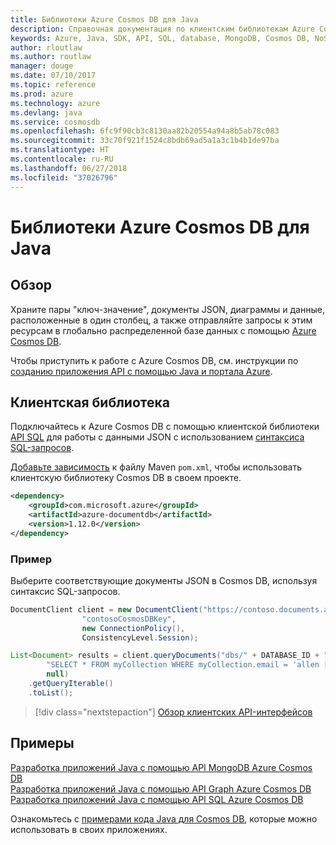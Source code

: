 ```yaml
---
title: Библиотеки Azure Cosmos DB для Java
description: Справочная документация по клиентским библиотекам Azure Cosmos DB для Java
keywords: Azure, Java, SDK, API, SQL, database, MongoDB, Cosmos DB, NoSQL
author: rloutlaw
ms.author: routlaw
manager: douge
ms.date: 07/10/2017
ms.topic: reference
ms.prod: azure
ms.technology: azure
ms.devlang: java
ms.service: cosmosdb
ms.openlocfilehash: 6fc9f90cb3c8130aa82b20554a94a8b5ab78c083
ms.sourcegitcommit: 33c70f921f1524c8bdb69ad5a1a3c1b4b1de97ba
ms.translationtype: HT
ms.contentlocale: ru-RU
ms.lasthandoff: 06/27/2018
ms.locfileid: "37026796"
---
```

# <a name="azure-cosmos-db-libraries-for-java"></a>Библиотеки Azure Cosmos DB для Java

## <a name="overview"></a>Обзор

Храните пары "ключ-значение", документы JSON, диаграммы и данные, расположенные в один столбец, а также отправляйте запросы к этим ресурсам в глобально распределенной базе данных с помощью [Azure Cosmos DB](/azure/cosmos-db/introduction).

Чтобы приступить к работе с Azure Cosmos DB, см. инструкции по [созданию приложения API с помощью Java и портала Azure](/azure/cosmos-db/create-sql-api-java).

## <a name="client-library"></a>Клиентская библиотека

Подключайтесь к Azure Cosmos DB с помощью клиентской библиотеки [API SQL](/azure/cosmos-db/sql-api-introduction) для работы с данными JSON с использованием [синтаксиса SQL-запросов](/azure/cosmos-db/sql-api-sql-query).

[Добавьте зависимость](https://maven.apache.org/guides/getting-started/index.html#How_do_I_use_external_dependencies) к файлу Maven `pom.xml`, чтобы использовать клиентскую библиотеку Cosmos DB в своем проекте.

```XML
<dependency>
    <groupId>com.microsoft.azure</groupId>
    <artifactId>azure-documentdb</artifactId>
    <version>1.12.0</version>
</dependency>
```

### <a name="example"></a>Пример

Выберите соответствующие документы JSON в Cosmos DB, используя синтаксис SQL-запросов.

```java
DocumentClient client = new DocumentClient("https://contoso.documents.azure.com:443",
                "contosoCosmosDBKey", 
                new ConnectionPolicy(),
                ConsistencyLevel.Session);

List<Document> results = client.queryDocuments("dbs/" + DATABASE_ID + "/colls/" + COLLECTION_ID,
        "SELECT * FROM myCollection WHERE myCollection.email = 'allen [at] contoso.com'",
        null)
    .getQueryIterable()
    .toList();

```

> [!div class="nextstepaction"]
> [Обзор клиентских API-интерфейсов](/java/api/overview/azure/cosmosdb/client)


## <a name="samples"></a>Примеры

[Разработка приложений Java с помощью API MongoDB Azure Cosmos DB][2]   
[Разработка приложений Java с помощью API Graph Azure Cosmos DB][3]   
[Разработка приложений Java с помощью API SQL Azure Cosmos DB][4]        

Ознакомьтесь с [примерами кода Java для Cosmos DB](https://azure.microsoft.com/resources/samples/?platform=java&term=cosmos), которые можно использовать в своих приложениях.

[2]: https://github.com/Azure-Samples/azure-cosmos-db-mongodb-java-getting-started
[3]: https://github.com/Azure-Samples/azure-cosmos-db-graph-java-getting-started
[4]: https://github.com/Azure-Samples/azure-cosmos-db-documentdb-java-getting-started
